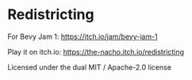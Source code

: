 # Redistricting
For Bevy Jam 1: https://itch.io/jam/bevy-jam-1

Play it on itch.io: https://the-nacho.itch.io/redistricting

Licensed under the dual MIT / Apache-2.0 license